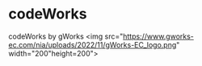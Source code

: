 # codeWorks
codeWorks by gWorks
<img src="https://www.gworks-ec.com/nia/uploads/2022/11/gWorks-EC_logo.png" width="200"height=200">
